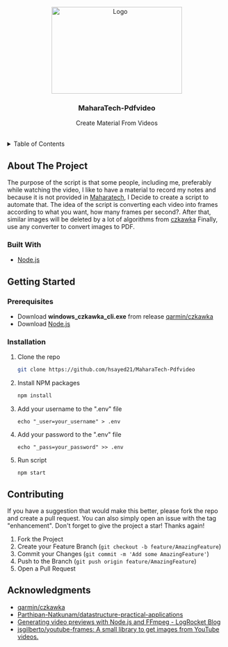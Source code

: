 <!-- PROJECT LOGO -->
<br />
<div align="center">
  <a href="https://github.com/hsayed21/MaharaTech-Pdfvideo">
    <img src="https://i.imgur.com/TvHFmrP.png" alt="Logo" width="300" height="200">
  </a>

  <h3 align="center">MaharaTech-Pdfvideo</h3>

  <p align="center">
    Create Material From Videos
    <br />
    <br />
  </p>
</div>

<!-- TABLE OF CONTENTS -->
<details>
  <summary>Table of Contents</summary>
  <ol>
    <li>
      <a href="#about-the-project">About The Project</a>
      <ul>
        <li><a href="#built-with">Built With</a></li>
      </ul>
    </li>
    <li>
      <a href="#getting-started">Getting Started</a>
      <ul>
        <li><a href="#prerequisites">Prerequisites</a></li>
        <li><a href="#installation">Installation</a></li>
      </ul>
    </li>
    <li><a href="#contributing">Contributing</a></li>
    <li><a href="#acknowledgments">Acknowledgments</a></li>
  </ol>
</details>



<!-- ABOUT THE PROJECT -->
## About The Project

The purpose of the script is that some people, including me, preferably while watching the video, I like to have a material to record my notes and because it is not provided in [Maharatech](https://maharatech.gov.eg), I Decide to create a script to automate that.
The idea of the script is converting each video into frames according to what you want, how many frames per second?.
After that, similar images will be deleted by a lot of algorithms from  [czkawka](https://github.com/qarmin/czkawka)
Finally, use any converter to convert images to PDF.


### Built With
* [Node.js](https://nodejs.org/)



<!-- GETTING STARTED -->
## Getting Started
### Prerequisites

- Download <b>windows_czkawka_cli.exe</b> from release [qarmin/czkawka](https://github.com/qarmin/czkawka/releases/)
- Download [Node.js](https://nodejs.org/en/)

### Installation

1. Clone the repo
   ```sh
   git clone https://github.com/hsayed21/MaharaTech-Pdfvideo
   ```
2. Install NPM packages
   ```sh
   npm install
   ```
3.  Add your username to the ".env" file
    ```
    echo "_user=your_username" > .env
    ```
4.  Add your password to the ".env" file
    ```
    echo "_pass=your_password" >> .env
    ```
5.  Run script
    ```
    npm start
    ```

<!-- CONTRIBUTING -->
## Contributing

If you have a suggestion that would make this better, please fork the repo and create a pull request. You can also simply open an issue with the tag "enhancement".
Don't forget to give the project a star! Thanks again!

1. Fork the Project
2. Create your Feature Branch (`git checkout -b feature/AmazingFeature`)
3. Commit your Changes (`git commit -m 'Add some AmazingFeature'`)
4. Push to the Branch (`git push origin feature/AmazingFeature`)
5. Open a Pull Request



<!-- ACKNOWLEDGMENTS -->
## Acknowledgments

* [qarmin/czkawka](https://github.com/qarmin/czkawka)
* [Parthipan-Natkunam/datastructure-practical-applications](https://github.com/Parthipan-Natkunam/datastructure-practical-applications/tree/master/hashmap)
* [Generating video previews with Node.js and FFmpeg - LogRocket Blog](https://blog.logrocket.com/generating-video-previews-with-node-js-and-ffmpeg/)
* [jsgilberto/youtube-frames: A small library to get images from YouTube videos.](https://github.com/jsgilberto/youtube-frames)
